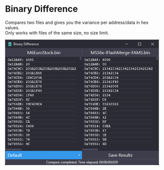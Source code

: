 # Binary Difference

Compares two files and gives you the variance per address/data in hex values.<br />
Only works with files of the same size, no size limit.

![Binary Difference](Preview.png?raw=true "Binary Difference")
